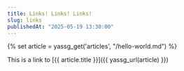 ```yaml
---
title: Links! Links! Links!
slug: links
publishedAt: "2025-05-19 13:30:00"
---
```


{% set article = yassg_get('articles', "/hello-world.md") %}

This is a link to [{{ article.title }}]({{ yassg_url(article) }})
